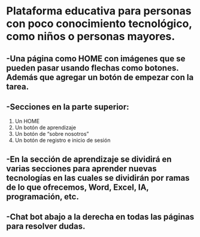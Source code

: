 # Plataforma educativa para personas con poco conocimiento tecnológico, como niños o personas mayores.

## -Una página como HOME con imágenes que se pueden pasar usando flechas como botones. Además que agregar un botón de empezar con la tarea.

## -Secciones en la parte superior:

1. Un HOME
2. Un botón de aprendizaje
3. Un botón de “sobre nosotros”
4. Un botón de registro e inicio de sesión

## -En la sección de aprendizaje se dividirá en varias secciones para aprender nuevas         tecnologías en las cuales se dividirán por ramas de lo que ofrecemos, Word, Excel, IA, programación, etc.

## -Chat bot abajo a la derecha en todas las páginas para resolver dudas.
